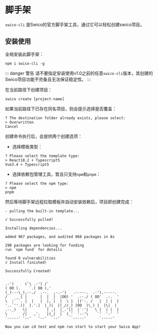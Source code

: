 # 脚手架

`swico-cli` 是Swico的官方脚手架工具，通过它可以轻松创建swico项目。


## 安装使用

全局安装此脚手架：
```shell:no-line-numbers
npm i swico-cli -g
```

::: danger 警告
请不要指定安装使用v1.0之前的任意`swico-cli`版本，其创建的Swico项目功能不完备且无法保证稳定性。
:::

在当前路径下创建项目：

```shell:no-line-numbers
swico create [project-name]
```
如果当前路径下已存在同名项目，则会提示选择是否覆盖：

```shell:no-line-numbers
? The destination folder already exists, please select: 
> Overwritten
Cancel
```

创建命令执行后，会提供两个创建选项：

- 选择模板类型：

```shell:no-line-numbers
? Please select the template type:
> React18.2 + Typescript5
Vue3.4 + Typescript5
```

- 选择依赖包管理工具，暂且只支持`npm`和`pnpm`：
```shell:no-line-numbers
? Please select the npm type: 
> npm
pnpm
```

然后等待脚手架远程拉取模板并自动安装依赖后，项目即创建完成：

```shell:no-line-numbers
- pulling the built-in template...

√ Successfully pulled!

Installing dependencies...

added 967 packages, and audited 968 packages in 8s

290 packages are looking for funding
run `npm fund` for details

found 0 vulnerabilities
√ Install finished!

Successfully Created!


.-')     (`\ .-') /`
( OO ).    `.( OO ),'
(_)---\_),--./  .--.  ,-.-')   .-----.  .-'),-----.
/    _ | |      |  |  |  |OO) '  .--./ ( OO'  .-.  '
\  :` `. |  |   |  |, |  |  \ |  |('-. /   |  | |  |
'..`''.)|  |.'.|  |_)|  |(_//_) |OO  )\_) |  |\|  |
.-._)   \|         | ,|  |_.'||  |`-'|   \ |  | |  |
\       /|   ,'.   |(_|  |  (_'  '--'\    `'  '-'  '
`-----' '--'   '--'  `--'     `-----'      `-----'

Now you can cd test and npm run start to start your Swico App!

```


